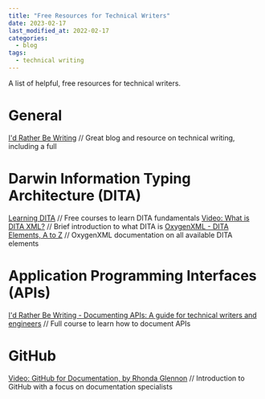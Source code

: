 ```yaml
---
title: "Free Resources for Technical Writers"
date: 2023-02-17
last_modified_at: 2022-02-17
categories:
  - blog
tags:
  - technical writing
---
```


A list of helpful, free resources for technical writers.

# General
[I'd Rather Be Writing](https://idratherbewriting.com) // Great blog and resource on technical writing, including a full 

# Darwin Information Typing Architecture (DITA)
[Learning DITA](https://learningdita.com) // Free courses to learn DITA fundamentals
[Video: What is DITA XML?](https://youtu.be/Y9SzB5KceIQ) // Brief introduction to what DITA is
[OxygenXML - DITA Elements, A to Z](https://www.oxygenxml.com/dita/1.3/specs/langRef/quick-reference/all-elements-a-to-z.html) // OxygenXML documentation on all available DITA elements

# Application Programming Interfaces (APIs)
[I'd Rather Be Writing - Documenting APIs: A guide for technical writers and engineers](https://idratherbewriting.com/learnapidoc/) // Full course to learn how to document APIs

# GitHub
[Video: GitHub for Documentation, by Rhonda Glennon](https://youtu.be/812E14gFgb4) // Introduction to GitHub with a focus on documentation specialists
